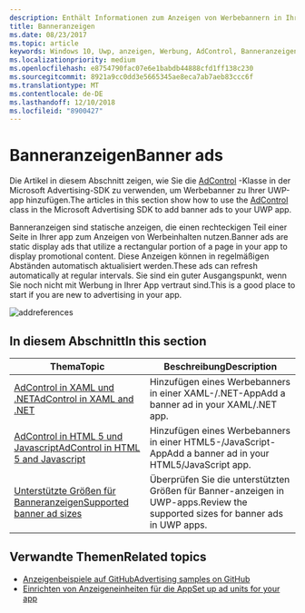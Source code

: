 ```yaml
---
description: Enthält Informationen zum Anzeigen von Werbebannern in Ihrer UWP-app verwenden.
title: Banneranzeigen
ms.date: 08/23/2017
ms.topic: article
keywords: Windows 10, Uwp, anzeigen, Werbung, AdControl, Banneranzeigen
ms.localizationpriority: medium
ms.openlocfilehash: e8754790fac07e6e1babdb44888cfd1ff138c230
ms.sourcegitcommit: 8921a9cc0dd3e5665345ae8eca7ab7aeb83ccc6f
ms.translationtype: MT
ms.contentlocale: de-DE
ms.lasthandoff: 12/10/2018
ms.locfileid: "8900427"
---
```

# <a name="banner-ads"></a><span data-ttu-id="e1dd4-104">Banneranzeigen</span><span class="sxs-lookup"><span data-stu-id="e1dd4-104">Banner ads</span></span>

<span data-ttu-id="e1dd4-105">Die Artikel in diesem Abschnitt zeigen, wie Sie die [AdControl](https://docs.microsoft.com/uwp/api/microsoft.advertising.winrt.ui.adcontrol) -Klasse in der Microsoft Advertising-SDK zu verwenden, um Werbebanner zu Ihrer UWP-app hinzufügen.</span><span class="sxs-lookup"><span data-stu-id="e1dd4-105">The articles in this section show how to use the [AdControl](https://docs.microsoft.com/uwp/api/microsoft.advertising.winrt.ui.adcontrol) class in the Microsoft Advertising SDK to add banner ads to your UWP app.</span></span>

<span data-ttu-id="e1dd4-106">Banneranzeigen sind statische anzeigen, die einen rechteckigen Teil einer Seite in Ihrer app zum Anzeigen von Werbeinhalten nutzen.</span><span class="sxs-lookup"><span data-stu-id="e1dd4-106">Banner ads are static display ads that utilize a rectangular portion of a page in your app to display promotional content.</span></span> <span data-ttu-id="e1dd4-107">Diese Anzeigen können in regelmäßigen Abständen automatisch aktualisiert werden.</span><span class="sxs-lookup"><span data-stu-id="e1dd4-107">These ads can refresh automatically at regular intervals.</span></span> <span data-ttu-id="e1dd4-108">Sie sind ein guter Ausgangspunkt, wenn Sie noch nicht mit Werbung in Ihrer App vertraut sind.</span><span class="sxs-lookup"><span data-stu-id="e1dd4-108">This is a good place to start if you are new to advertising in your app.</span></span>

![addreferences](images/banner-ad.png)

## <a name="in-this-section"></a><span data-ttu-id="e1dd4-110">In diesem Abschnitt</span><span class="sxs-lookup"><span data-stu-id="e1dd4-110">In this section</span></span>

|  <span data-ttu-id="e1dd4-111">Thema</span><span class="sxs-lookup"><span data-stu-id="e1dd4-111">Topic</span></span>    | <span data-ttu-id="e1dd4-112">Beschreibung</span><span class="sxs-lookup"><span data-stu-id="e1dd4-112">Description</span></span> |               
|----------|-------|
| [<span data-ttu-id="e1dd4-113">AdControl in XAML und .NET</span><span class="sxs-lookup"><span data-stu-id="e1dd4-113">AdControl in XAML and .NET</span></span>](adcontrol-in-xaml-and--net.md)     | <span data-ttu-id="e1dd4-114">Hinzufügen eines Werbebanners in einer XAML-/.NET-App</span><span class="sxs-lookup"><span data-stu-id="e1dd4-114">Add a banner ad in your XAML/.NET app.</span></span>        |
| [<span data-ttu-id="e1dd4-115">AdControl in HTML 5 und Javascript</span><span class="sxs-lookup"><span data-stu-id="e1dd4-115">AdControl in HTML 5 and Javascript</span></span>](adcontrol-in-html-5-and-javascript.md)     | <span data-ttu-id="e1dd4-116">Hinzufügen eines Werbebanners in einer HTML5-/JavaScript-App</span><span class="sxs-lookup"><span data-stu-id="e1dd4-116">Add a banner ad in your HTML5/JavaScript app.</span></span>        |
| [<span data-ttu-id="e1dd4-117">Unterstützte Größen für Banneranzeigen</span><span class="sxs-lookup"><span data-stu-id="e1dd4-117">Supported banner ad sizes</span></span>](supported-ad-sizes-for-banner-ads.md)    |  <span data-ttu-id="e1dd4-118">Überprüfen Sie die unterstützten Größen für Banner-anzeigen in UWP-apps.</span><span class="sxs-lookup"><span data-stu-id="e1dd4-118">Review the supported sizes for banner ads in UWP apps.</span></span>        |


## <a name="related-topics"></a><span data-ttu-id="e1dd4-119">Verwandte Themen</span><span class="sxs-lookup"><span data-stu-id="e1dd4-119">Related topics</span></span>

* [<span data-ttu-id="e1dd4-120">Anzeigenbeispiele auf GitHub</span><span class="sxs-lookup"><span data-stu-id="e1dd4-120">Advertising samples on GitHub</span></span>](http://aka.ms/githubads)
* [<span data-ttu-id="e1dd4-121">Einrichten von Anzeigeneinheiten für die App</span><span class="sxs-lookup"><span data-stu-id="e1dd4-121">Set up ad units for your app</span></span>](set-up-ad-units-in-your-app.md)
